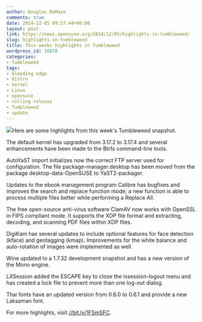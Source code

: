 ```yaml
---
author: Douglas DeMaio
comments: true
date: 2014-12-05 09:57:44+00:00
layout: post
link: https://news.opensuse.org/2014/12/05/highlights-in-tumbleweed/
slug: highlights-in-tumbleweed
title: This weeks highlights in Tumbleweed
wordpress_id: 18878
categories:
- Tumbleweed
tags:
- bleeding edge
- distro
- kernel
- Linux
- opensuse
- rolling release
- Tumbleweed
- update
---
```


[![](https://en.opensuse.org/images/c/c1/Tumbleweed.png)](/wp-content/uploads/2011/09/Tumbleweed-logo.jpeg)Here are some highlights from this week's Tumbleweed snapshot.

The default kernel has upgraded from 3.17.2 to 3.17.4 and several enhancements have been made to the Btrfs command-line tools.

AutoYaST import initializes now the correct FTP server used for configuration. The file package-manager.desktop has been moved from the package desktop-data-OpenSUSE to YaST2-packager.

Updates to the ebook management program Calibre has bugfixes and improves the search and replace function mode; a new function is able to process multiple files better while performing a Replace All.

The free open-source anti-virus software ClamAV now works with OpenSSL in FIPS compliant
mode. It supports the XDP file format and extracting, decoding, and scanning PDF files within XDP files.

DigiKam has several updates to include optional features for face detection (kface) and geotagging (kmap). Improvements for the white balance and auto-rotation of images were implemented as well.

Wine updated to a 1.7.32 development snapshot and has a new version of the Mono engine.

LXSession added the ESCAPE key to close the lxsession-logout menu and has created a lock file to prevent more than one log-out dialog.

Thai fonts have an updated version from 0.6.0 to 0.6.1 and provide a new Laksaman font.

For more highlights, visit [//bit.ly/1FSmSFC](//bit.ly/1FSmSFC).


